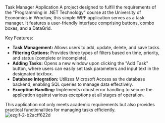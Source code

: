 Task Manager Application
A project designed to fulfill the requirements of the "Programming in .NET Technology" course at the University of Economics in Wrocław, this simple WPF application serves as a task manager. It features a user-friendly interface comprising buttons, combo boxes, and a DataGrid.

Key Features:
- **Task Management:** Allows users to add, update, delete, and save tasks.
- **Filtering Options:** Provides three types of filters based on time, priority, and status (complete or incomplete).
- **Adding Tasks:** Opens a new window upon clicking the "Add Task" button, where users can easily set task parameters and input text in the designated textbox.
- **Database Integration:** Utilizes Microsoft Access as the database backend, enabling SQL queries to manage data effectively.
- **Exception Handling:** Implements robust error handling to secure the application against various exceptions at all stages of operation.

This application not only meets academic requirements but also provides practical functionalities for managing tasks efficiently.
![ezgif-2-b2acff622d](https://github.com/vikdov/WPF-Task-Manager/assets/158165237/91889503-c44e-4cb4-a61f-c3ea978f3769)






